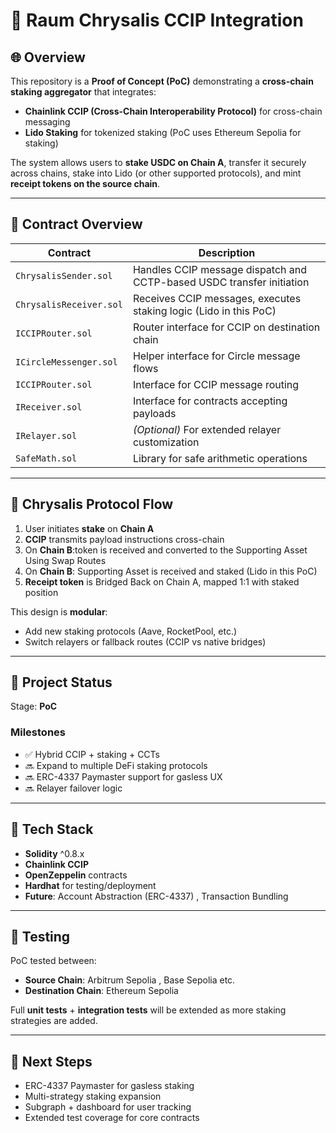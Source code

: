 # 🌉 Raum Chrysalis CCIP Integration

## 🌐 Overview

This repository is a **Proof of Concept (PoC)** demonstrating a **cross-chain staking aggregator** that integrates:

- **Chainlink CCIP (Cross-Chain Interoperability Protocol)** for cross-chain messaging  
- **Lido Staking** for tokenized staking (PoC uses Ethereum Sepolia for staking)  

The system allows users to **stake USDC on Chain A**, transfer it securely across chains, stake into Lido (or other supported protocols), and mint **receipt tokens on the source chain**.

---

## 🔗 Contract Overview

| Contract                  | Description                                                                 |
|---------------------------|-----------------------------------------------------------------------------|
| `ChrysalisSender.sol`     | Handles CCIP message dispatch and CCTP-based USDC transfer initiation       |
| `ChrysalisReceiver.sol`   | Receives CCIP messages, executes staking logic (Lido in this PoC)                         
| `ICCIPRouter.sol`        | Router interface for CCIP on destination chain                      |
| `ICircleMessenger.sol`    | Helper interface for Circle message flows                                   |
| `ICCIPRouter.sol`         | Interface for CCIP message routing                                          |
| `IReceiver.sol`           | Interface for contracts accepting payloads                                  |
| `IRelayer.sol`            | *(Optional)* For extended relayer customization                            |
| `SafeMath.sol`            | Library for safe arithmetic operations                                      |

---

## 🐛 Chrysalis Protocol Flow

1. User initiates **stake** on **Chain A**  
2. **CCIP** transmits payload instructions cross-chain 
3. On **Chain B**:token is received and converted to the Supporting Asset Using Swap Routes
4. On **Chain B**: Supporting Asset is received and staked (Lido in this PoC)  
5. **Receipt token** is Bridged Back on Chain A,  mapped 1:1 with staked position  

This design is **modular**:  
- Add new staking protocols (Aave, RocketPool, etc.)  
- Switch relayers or fallback routes (CCIP vs native bridges)  

---

## 🚧 Project Status

Stage: **PoC**  

### Milestones
- ✅ Hybrid CCIP  + staking  + CCTs
- 🔜 Expand to multiple DeFi staking protocols  
- 🔜 ERC-4337 Paymaster support for gasless UX  
- 🔜 Relayer failover logic  

---

## 🧱 Tech Stack

- **Solidity** ^0.8.x  
- **Chainlink CCIP**  
- **OpenZeppelin** contracts  
- **Hardhat** for testing/deployment  
- **Future**: Account Abstraction (ERC-4337) , Transaction Bundling

---

## 🧪 Testing

PoC tested between:

- **Source Chain**: Arbitrum Sepolia  , Base Sepolia etc.
- **Destination Chain**: Ethereum Sepolia  

Full **unit tests** + **integration tests** will be extended as more staking strategies are added.

---

## 🚀 Next Steps

- ERC-4337 Paymaster for gasless staking  
- Multi-strategy staking expansion  
- Subgraph + dashboard for user tracking  
- Extended test coverage for core contracts  

